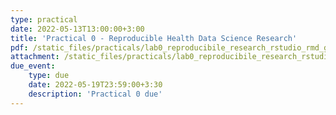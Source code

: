 ```yaml
---
type: practical
date: 2022-05-13T13:00:00+3:00
title: 'Practical 0 - Reproducible Health Data Science Research'
pdf: /static_files/practicals/lab0_reproducibile_research_rstudio_rmd_git.html
attachment: /static_files/practicals/lab0_reproducibile_research_rstudio_rmd_git.rmd
due_event: 
    type: due
    date: 2022-05-19T23:59:00+3:30
    description: 'Practical 0 due'
---
```

